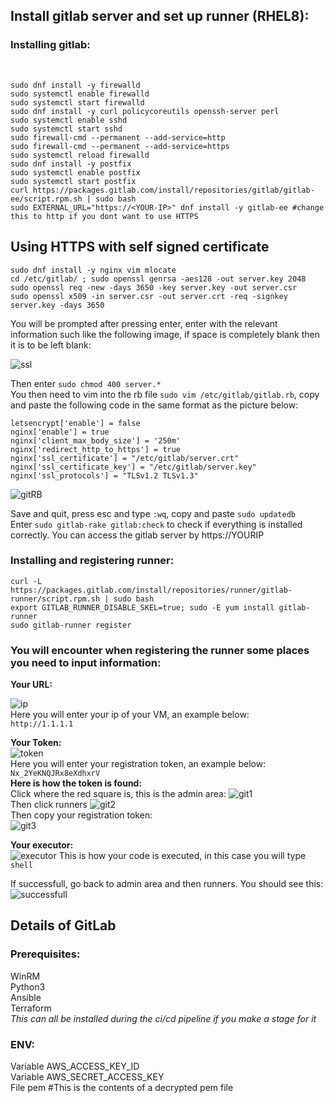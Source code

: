 <h2>Install gitlab server and set up runner (RHEL8):</h2>
<h3>Installing gitlab:</h3></br>
  
```
sudo dnf install -y firewalld
sudo systemctl enable firewalld
sudo systemctl start firewalld
sudo dnf install -y curl policycoreutils openssh-server perl
sudo systemctl enable sshd
sudo systemctl start sshd
sudo firewall-cmd --permanent --add-service=http
sudo firewall-cmd --permanent --add-service=https
sudo systemctl reload firewalld
sudo dnf install -y postfix
sudo systemctl enable postfix
sudo systemctl start postfix
curl https://packages.gitlab.com/install/repositories/gitlab/gitlab-ee/script.rpm.sh | sudo bash
sudo EXTERNAL_URL="https://<YOUR-IP>" dnf install -y gitlab-ee #change this to http if you dont want to use HTTPS
```
<h2>Using HTTPS with self signed certificate</h2>

```
sudo dnf install -y nginx vim mlocate
cd /etc/gitlab/ ; sudo openssl genrsa -aes128 -out server.key 2048
sudo openssl req -new -days 3650 -key server.key -out server.csr
sudo openssl x509 -in server.csr -out server.crt -req -signkey server.key -days 3650
```
You will be prompted after pressing enter, enter with the relevant information such like the following image, if space is completely blank then it is to be left blank:

![ssl](https://imgur.com/FYrbA7N.png)

Then enter ```sudo chmod 400 server.*```<br>
You then need to vim into the rb file ```sudo vim /etc/gitlab/gitlab.rb```, copy and paste the following code in the same format as the picture below:
```
letsencrypt['enable'] = false
nginx['enable'] = true
nginx['client_max_body_size'] = '250m'
nginx['redirect_http_to_https'] = true
nginx['ssl_certificate'] = "/etc/gitlab/server.crt"
nginx['ssl_certificate_key'] = "/etc/gitlab/server.key"
nginx['ssl_protocols'] = "TLSv1.2 TLSv1.3"
```
![gitRB](https://imgur.com/tvC1fxY.png)

Save and quit, press esc and type ```:wq```, copy and paste ```sudo updatedb``` <br>
Enter ```sudo gitlab-rake gitlab:check``` to check if everything is installed correctly. You can access the gitlab server by https://YOURIP



<h3>Installing and registering runner:</h3>

```
curl -L https://packages.gitlab.com/install/repositories/runner/gitlab-runner/script.rpm.sh | sudo bash
export GITLAB_RUNNER_DISABLE_SKEL=true; sudo -E yum install gitlab-runner
sudo gitlab-runner register
```
<h3>You will encounter when registering the runner some places you need to input information:</h3>
<b>Your URL:</b></br>

![ip](https://i.imgur.com/x7ayoln.png)<br>
Here you will enter your ip of your VM, an example below:<br>
```http://1.1.1.1```<br>

<b>Your Token:</b><br>
![token](https://imgur.com/NUukZYb.png)<br>
Here you will enter your registration token, an example below:<br>
```Nx_2YeKNQJRx8eXdhxrV```<br>
<b>Here is how the token is found:</b><br>
Click where the red square is, this is the admin area:
![git1](https://imgur.com/TPyvBXA.png)<br>
Then click runners
![git2](https://imgur.com/HX8TOIK.png)<br>
Then copy your registration token:<br>
![git3](https://imgur.com/feviRPd.png)<br>

<b>Your executor:</b><br>
![executor](https://imgur.com/EXs6Lcl.png)
This is how your code is executed, in this case you will type ```shell```<br>

If successfull, go back to admin area and then runners. You should see this:
![successfull](https://imgur.com/3hmKixk.png)



<h2>Details of GitLab</h2>
<h3>Prerequisites:</h3>
WinRM <br>
Python3 <br>
Ansible <br>
Terraform <br>
<i>This can all be installed during the ci/cd pipeline if you make a stage for it</i><br>

<h3>ENV:</h3>
Variable AWS_ACCESS_KEY_ID <br>
Variable AWS_SECRET_ACCESS_KEY <br>
File pem #This is the contents of a decrypted pem file <br>
